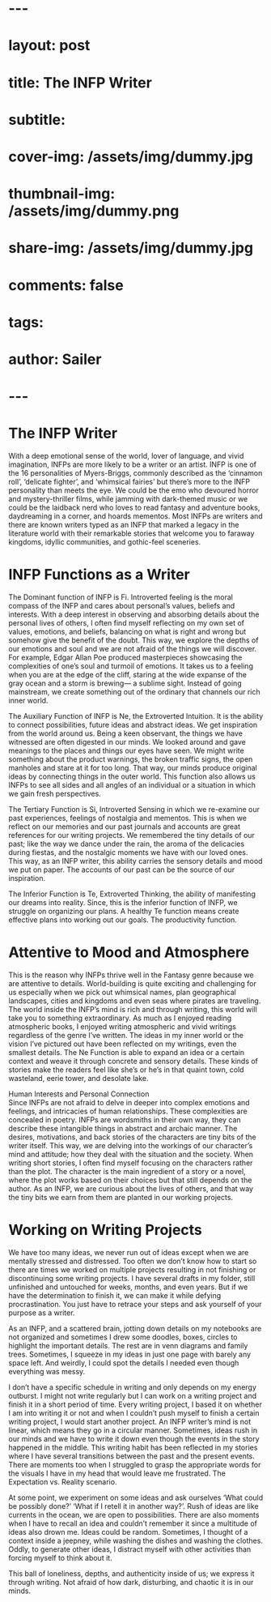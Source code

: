 # \---

# layout: post

# title: The INFP Writer

# subtitle:

# cover-img: /assets/img/dummy.jpg

# thumbnail-img: /assets/img/dummy.png

# share-img: /assets/img/dummy.jpg

# comments: false

# tags:

# author: Sailer

# \---

# 

# 

#   The INFP Writer

With a deep emotional sense of the world, lover of language, and vivid imagination, INFPs are more likely to be a writer or an artist. INFP is one of the 16 personalities of Myers-Briggs, commonly described as the ‘cinnamon roll’, ‘delicate fighter’, and ‘whimsical fairies’ but there’s more to the INFP personality than meets the eye. We could be the emo who devoured horror and mystery-thriller films, while jamming with dark-themed music or we could be the laidback nerd who loves to read fantasy and adventure books, daydreaming in a corner, and hoards mementos. Most INFPs are writers and there are known writers typed as an INFP that marked a legacy in the literature world with their remarkable stories that welcome you to faraway kingdoms, idyllic communities, and gothic-feel sceneries. 

# INFP Functions as a Writer 

The Dominant function of INFP is Fi. Introverted feeling is the moral compass of the INFP and cares about personal’s values, beliefs and interests. With a deep interest in observing and absorbing details about the personal lives of others, I often find myself reflecting on my own set of values, emotions, and beliefs, balancing on what is right and wrong but somehow give the benefit of the doubt. This way, we explore the depths of our emotions and soul and we are not afraid of the things we will discover. For example, Edgar Allan Poe produced masterpieces showcasing the complexities of one’s soul and turmoil of emotions. It takes us to a feeling when you are at the edge of the cliff, staring at the wide expanse of the gray ocean and a storm is brewing— a sublime sight. Instead of going mainstream, we create something out of the ordinary that channels our rich inner world. 

The Auxiliary Function of INFP is Ne, the Extroverted Intuition. It is the ability to connect possibilities, future ideas and abstract ideas. We get inspiration from the world around us. Being a keen observant, the things we have witnessed are often digested in our minds. We looked around and gave meanings to the places and things our eyes have seen. We might write something about the product warnings, the broken traffic signs, the open manholes and stare at it for too long. That way, our minds produce original ideas by connecting things in the outer world. This function also allows us INFPs to see all sides and all angles of an individual or a situation in which we gain fresh perspectives. 

The Tertiary Function is Si, Introverted Sensing in which we re-examine our past experiences, feelings of nostalgia and mementos. This is when we reflect on our memories and our past journals and accounts are great references for our writing projects. We remembered the tiny details of our past; like the way we dance under the rain, the aroma of the delicacies during fiestas, and the nostalgic moments we have with our loved ones. This way, as an INFP writer, this ability carries the sensory details and mood we put on paper. The accounts of our past can be the source of our inspiration. 

The Inferior Function is Te, Extroverted Thinking, the ability of manifesting our dreams into reality. Since, this is the inferior function of INFP, we struggle on organizing our plans. A healthy Te function means create effective plans into working out our goals. The productivity function. 

# Attentive to Mood and Atmosphere 

This is the reason why INFPs thrive well in the Fantasy genre because we are attentive to details. World-building is quite exciting and challenging for us especially when we pick out whimsical names, plan geographical landscapes, cities and kingdoms and even seas where pirates are traveling. The world inside the INFP’s mind is rich and through writing, this world will take you to something extraordinary. As much as I enjoyed reading atmospheric books, I enjoyed writing atmospheric and vivid writings regardless of the genre I’ve written. The ideas in my inner world or the vision I’ve pictured out have been reflected on my writings, even the smallest details. The Ne Function is able to expand an idea or a certain context and weave it through concrete and sensory details. These kinds of stories make the readers feel like she’s or he’s in that quaint town, cold wasteland, eerie tower, and desolate lake. 

Human Interests and Personal Connection  
Since INFPs are not afraid to delve in deeper into complex emotions and feelings, and intricacies of human relationships. These complexities are concealed in poetry. INFPs are wordsmiths in their own way, they can describe these intangible things in abstract and archaic manner. The desires, motivations, and back stories of the characters are tiny bits of the writer itself. This way, we are delving into the workings of our character’s mind and attitude; how they deal with the situation and the society. When writing short stories, I often find myself focusing on the characters rather than the plot. The character is the main ingredient of a story or a novel, where the plot works based on their choices but that still depends on the author. As an INFP, we are curious about the lives of others, and that way the tiny bits we earn from them are planted in our working projects. 

# Working on Writing Projects 

We have too many ideas, we never run out of ideas except when we are mentally stressed and distressed. Too often we don’t know how to start so there are times we worked on multiple projects resulting in not finishing or discontinuing some writing projects. I have several drafts in my folder, still unfinished and untouched for weeks, months, and even years. But if we have the determination to finish it, we can make it while defying procrastination. You just have to retrace your steps and ask yourself of your purpose as a writer. 

As an INFP, and a scattered brain, jotting down details on my notebooks are not organized and sometimes I drew some doodles, boxes, circles to highlight the important details. The rest are in venn diagrams and family trees. Sometimes, I squeeze in my ideas in just one page with barely any space left. And weirdly, I could spot the details I needed even though everything was messy. 

I don’t have a specific schedule in writing and only depends on my energy outburst. I might not write regularly but I can work on a writing project and finish it in a short period of time. Every writing project, I based it on whether I am into writing it or not and when I couldn’t push myself to finish a certain writing project, I would start another project. An INFP writer’s mind is not linear, which means they go in a circular manner. Sometimes, ideas rush in our minds and we have to write it down even though the events in the story happened in the middle. This writing habit has been reflected in my stories where I have several transitions between the past and the present events. There are moments too when I struggled to grasp the appropriate words for the visuals I have in my head that would leave me frustrated. The Expectation vs. Reality scenario. 

At some point, we experiment on some ideas and ask ourselves ‘What could be possibly done?’ ‘What if I retell it in another way?’. Rush of ideas are like currents in the ocean, we are open to possibilities. There are also moments when I have to recall an idea and couldn’t remember it since a multitude of ideas also drown me. Ideas could be random. Sometimes, I thought of a context inside a jeepney, while washing the dishes and washing the clothes. Oddly, to generate other ideas, I distract myself with other activities than forcing myself to think about it. 

This ball of loneliness, depths, and authenticity inside of us; we express it through writing. Not afraid of how dark, disturbing, and chaotic it is in our minds. 

